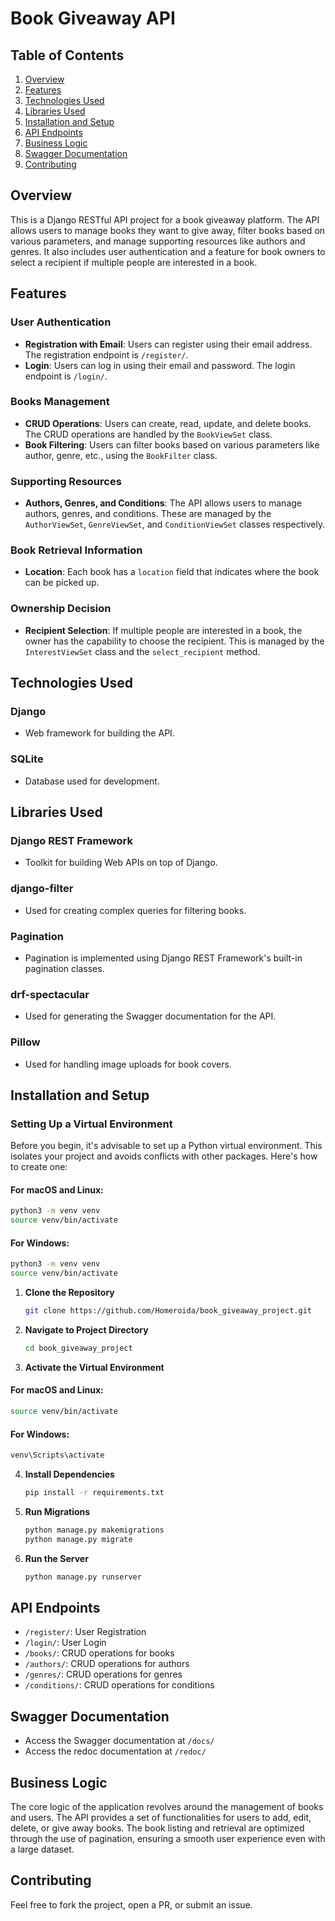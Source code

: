 # Book Giveaway API

## Table of Contents

1. [Overview](#overview)
2. [Features](#features)
3. [Technologies Used](#technologies-used)
4. [Libraries Used](#Libraries-Used)
5. [Installation and Setup](#installation-and-setup)
6. [API Endpoints](#api-endpoints)
7. [Business Logic](#business-logic)
8. [Swagger Documentation](#swagger-documentation)
9. [Contributing](#contributing)

## Overview

This is a Django RESTful API project for a book giveaway platform. The API allows users to manage books they want to give away, filter books based on various parameters, and manage supporting resources like authors and genres. It also includes user authentication and a feature for book owners to select a recipient if multiple people are interested in a book.

## Features

### User Authentication

- **Registration with Email**: Users can register using their email address. The registration endpoint is `/register/`.
- **Login**: Users can log in using their email and password. The login endpoint is `/login/`.

### Books Management

- **CRUD Operations**: Users can create, read, update, and delete books. The CRUD operations are handled by the `BookViewSet` class.
- **Book Filtering**: Users can filter books based on various parameters like author, genre, etc., using the `BookFilter` class.

### Supporting Resources

- **Authors, Genres, and Conditions**: The API allows users to manage authors, genres, and conditions. These are managed by the `AuthorViewSet`, `GenreViewSet`, and `ConditionViewSet` classes respectively.

### Book Retrieval Information

- **Location**: Each book has a `location` field that indicates where the book can be picked up.

### Ownership Decision

- **Recipient Selection**: If multiple people are interested in a book, the owner has the capability to choose the recipient. This is managed by the `InterestViewSet` class and the `select_recipient` method.

## Technologies Used

### Django

- Web framework for building the API.

### SQLite

- Database used for development.

## Libraries Used

### Django REST Framework

- Toolkit for building Web APIs on top of Django.

### django-filter

- Used for creating complex queries for filtering books.

### Pagination

- Pagination is implemented using Django REST Framework's built-in pagination classes.

### drf-spectacular

- Used for generating the Swagger documentation for the API.

### Pillow

- Used for handling image uploads for book covers.

## Installation and Setup

### Setting Up a Virtual Environment

Before you begin, it's advisable to set up a Python virtual environment. This isolates your project and avoids conflicts with other packages. Here's how to create one:

#### For macOS and Linux:

```bash
python3 -m venv venv
source venv/bin/activate
```

#### For Windows:

```bash
python3 -m venv venv
source venv/bin/activate
```

1. **Clone the Repository**

   ```bash
   git clone https://github.com/Homeroida/book_giveaway_project.git
   ```

2. **Navigate to Project Directory**

   ```bash
   cd book_giveaway_project
   ```

3. **Activate the Virtual Environment**

#### For macOS and Linux:

```bash
source venv/bin/activate
```

#### For Windows:

```bash
venv\Scripts\activate
```

4. **Install Dependencies**

   ```bash
   pip install -r requirements.txt
   ```

5. **Run Migrations**

   ```bash
   python manage.py makemigrations
   python manage.py migrate
   ```

6. **Run the Server**
   ```bash
   python manage.py runserver
   ```

## API Endpoints

- `/register/`: User Registration
- `/login/`: User Login
- `/books/`: CRUD operations for books
- `/authors/`: CRUD operations for authors
- `/genres/`: CRUD operations for genres
- `/conditions/`: CRUD operations for conditions

## Swagger Documentation

- Access the Swagger documentation at `/docs/`
- Access the redoc documentation at `/redoc/`

## Business Logic

The core logic of the application revolves around the management of books and users. The API provides a set of functionalities for users to add, edit, delete, or give away books. The book listing and retrieval are optimized through the use of pagination, ensuring a smooth user experience even with a large dataset.

## Contributing

Feel free to fork the project, open a PR, or submit an issue.
